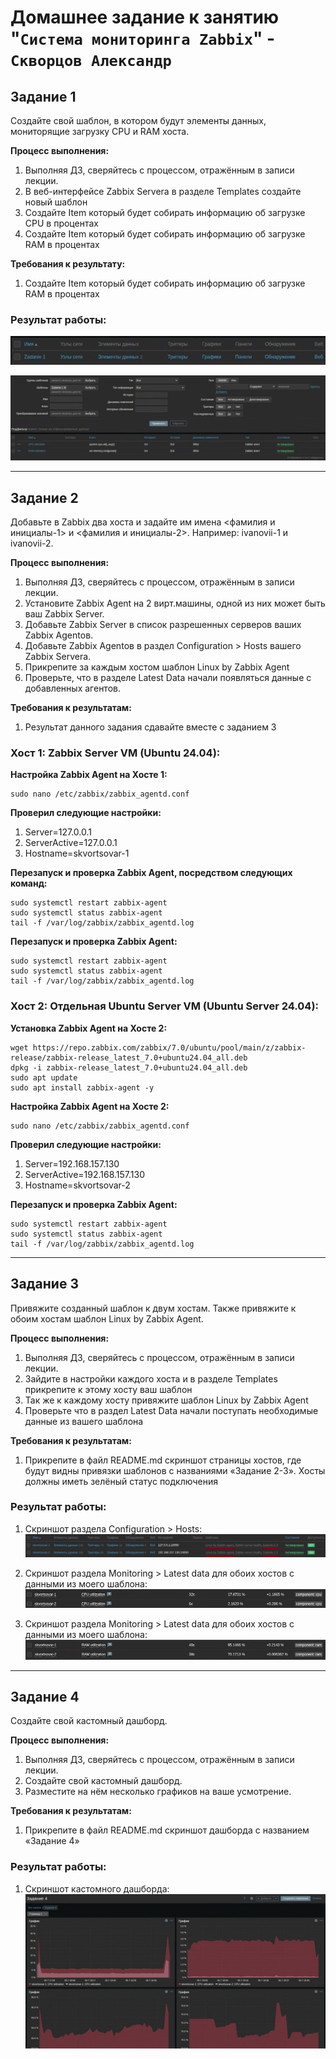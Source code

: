 # Домашнее задание к занятию "`Система мониторинга Zabbix`" - `Скворцов Александр`



## Задание 1

Создайте свой шаблон, в котором будут элементы данных, мониторящие загрузку CPU и RAM хоста.

**Процесс выполнения:**
1. Выполняя ДЗ, сверяйтесь с процессом, отражённым в записи лекции.
2. В веб-интерфейсе Zabbix Servera в разделе Templates создайте новый шаблон
3. Создайте Item который будет собирать информацию об загрузке CPU в процентах
4. Создайте Item который будет собирать информацию об загрузке RAM в процентах

**Требования к результату:**
1. Создайте Item который будет собирать информацию об загрузке RAM в процентах

### Результат работы:

![Созданный шаблон](img/1.png)

![Созданные элементы-данных](img/2.png)

---

## Задание 2

Добавьте в Zabbix два хоста и задайте им имена <фамилия и инициалы-1> и <фамилия и инициалы-2>. Например: ivanovii-1 и ivanovii-2.

**Процесс выполнения:**
1. Выполняя ДЗ, сверяйтесь с процессом, отражённым в записи лекции.
2. Установите Zabbix Agent на 2 вирт.машины, одной из них может быть ваш Zabbix Server.
3. Добавьте Zabbix Server в список разрешенных серверов ваших Zabbix Agentов.
4. Добавьте Zabbix Agentов в раздел Configuration > Hosts вашего Zabbix Servera.
5. Прикрепите за каждым хостом шаблон Linux by Zabbix Agent
6. Проверьте, что в разделе Latest Data начали появляться данные с добавленных агентов.

**Требования к результатам:**
1. Результат данного задания сдавайте вместе с заданием 3

### Хост 1: Zabbix Server VM (Ubuntu 24.04):
**Настройка Zabbix Agent на Хосте 1:**
```
sudo nano /etc/zabbix/zabbix_agentd.conf
```
**Проверил следующие настройки:**
1. Server=127.0.0.1
2. ServerActive=127.0.0.1
3. Hostname=skvortsovar-1

**Перезапуск и проверка Zabbix Agent, посредством следующих команд:**
```
sudo systemctl restart zabbix-agent
sudo systemctl status zabbix-agent
tail -f /var/log/zabbix/zabbix_agentd.log
```
**Перезапуск и проверка Zabbix Agent:**
```
sudo systemctl restart zabbix-agent
sudo systemctl status zabbix-agent
tail -f /var/log/zabbix/zabbix_agentd.log
```

### Хост 2: Отдельная Ubuntu Server VM (Ubuntu Server 24.04):

**Установка Zabbix Agent на Хосте 2:**
```
wget https://repo.zabbix.com/zabbix/7.0/ubuntu/pool/main/z/zabbix-release/zabbix-release_latest_7.0+ubuntu24.04_all.deb
dpkg -i zabbix-release_latest_7.0+ubuntu24.04_all.deb
sudo apt update
sudo apt install zabbix-agent -y
```
**Настройка Zabbix Agent на Хосте 2:**
```
sudo nano /etc/zabbix/zabbix_agentd.conf
```
**Проверил следующие настройки:**
1. Server=192.168.157.130
2. ServerActive=192.168.157.130
3. Hostname=skvortsovar-2

**Перезапуск и проверка Zabbix Agent:**
```
sudo systemctl restart zabbix-agent
sudo systemctl status zabbix-agent
tail -f /var/log/zabbix/zabbix_agentd.log
```
---

## Задание 3

Привяжите созданный шаблон к двум хостам. Также привяжите к обоим хостам шаблон Linux by Zabbix Agent.

**Процесс выполнения:**
1. Выполняя ДЗ, сверяйтесь с процессом, отражённым в записи лекции.
2. Зайдите в настройки каждого хоста и в разделе Templates прикрепите к этому хосту ваш шаблон
3. Так же к каждому хосту привяжите шаблон Linux by Zabbix Agent
4. Проверьте что в раздел Latest Data начали поступать необходимые данные из вашего шаблона

**Требования к результатам:**
1. Прикрепите в файл README.md скриншот страницы хостов, где будут видны привязки шаблонов с названиями «Задание 2-3». Хосты должны иметь зелёный статус подключения


### Результат работы:

1. Скриншот раздела Configuration > Hosts:
![Скриншот раздела Configuration](img/3.png)

2. Скриншот раздела Monitoring > Latest data для обоих хостов с данными из моего шаблона:
![Скриншот раздела Monitoring - CPU](img/4.png)

3. Скриншот раздела Monitoring > Latest data для обоих хостов с данными из моего шаблона:
![Скриншот раздела Monitoring - RAM](img/5.png)

---

## Задание 4

Создайте свой кастомный дашборд.

**Процесс выполнения:**
1. Выполняя ДЗ, сверяйтесь с процессом, отражённым в записи лекции.
2. Создайте свой кастомный дашборд.
3. Разместите на нём несколько графиков на ваше усмотрение.

**Требования к результатам:**
1. Прикрепите в файл README.md скриншот дашборда с названием «Задание 4»


### Результат работы:

1. Скриншот кастомного дашборда:
![Скриншот кастомного дашборда](img/6.png)
